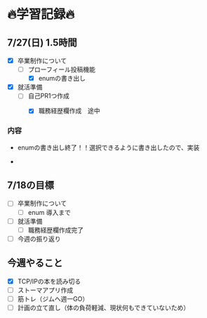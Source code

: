 # 🔥学習記録🔥
## 7/27(日) 1.5時間
- [x] 卒業制作について
  - [ ] プローフィール投稿機能
	  - [x] enumの書き出し
- [x] 就活準備
  - [ ] 自己PR1つ作成
	- [x] 職務経歴欄作成　途中

  
### 内容
- enumの書き出し終了！！選択できるように書き出したので、実装

- 

## 7/18の目標
- [ ] 卒業制作について
  - [ ] enum 導入まで
- [ ] 就活準備
	- [ ] 職務経歴欄作成完了
- [ ] 今週の振り返り

## 今週やること
- [x] TCP/IPの本を読み切る
- [ ] ストーマアプリ作成
- [ ] 筋トレ（ジムへ週一GO）
- [ ] 計画の立て直し（体の負荷軽減、現状何もできていないため）